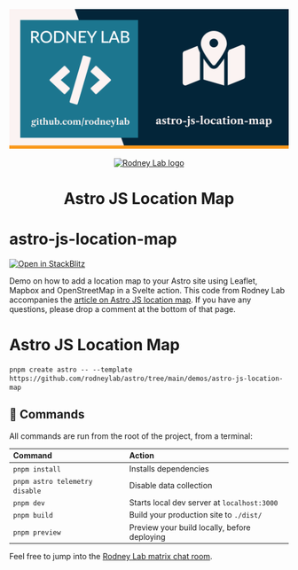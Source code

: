 <img src="../../images/rodneylab-github-astro-js-location-map.png" alt="Rodney Lab astro-js-location-map Github banner">

<p align="center">
  <a aria-label="Open Rodney Lab site" href="https://rodneylab.com" rel="nofollow noopener noreferrer">
    <img alt="Rodney Lab logo" src="https://rodneylab.com/assets/icon.png" width="60" />
  </a>
</p>
<h1 align="center">
  Astro JS Location Map
</h1>

# astro-js-location-map

[![Open in StackBlitz](https://developer.stackblitz.com/img/open_in_stackblitz.svg)](https://stackblitz.com/github/rodneylab/astro/tree/main/demos/astro-js-location-map)

Demo on how to add a location map to your Astro site using Leaflet, Mapbox and OpenStreetMap in a Svelte action. This code from Rodney Lab accompanies the <a aria-label="Open Rodney Lab blog post on Astro JS Tutorial" href="https://rodneylab.com/astro-js-location-map/">article on Astro JS location map</a>. If you have any questions, please drop a comment at the bottom of that page.

# Astro JS Location Map

```
pnpm create astro -- --template https://github.com/rodneylab/astro/tree/main/demos/astro-js-location-map
```

## 🧞 Commands

All commands are run from the root of the project, from a terminal:

| Command                        | Action                                       |
| :----------------------------- | :------------------------------------------- |
| `pnpm install`                 | Installs dependencies                        |
| `pnpm astro telemetry disable` | Disable data collection                      |
| `pnpm dev`                     | Starts local dev server at `localhost:3000`  |
| `pnpm build`                   | Build your production site to `./dist/`      |
| `pnpm preview`                 | Preview your build locally, before deploying |

Feel free to jump into the [Rodney Lab matrix chat room](https://matrix.to/#/%23rodney:matrix.org).
